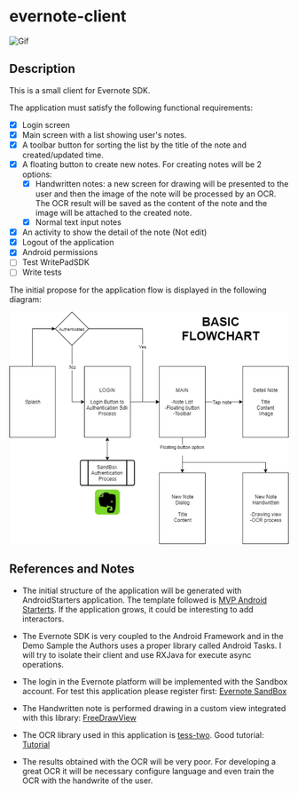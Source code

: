 # evernote-client

![Gif](http://g.recordit.co/7qpIRazdaP.gif)


## Description

This is a small client for Evernote SDK.

The application must satisfy the following functional requirements:

- [X] Login screen
- [X] Main screen with a list showing user's notes.
- [X] A toolbar button for sorting the list by the title of the note and created/updated time.
- [X] A floating button to create new notes. For creating notes will be 2 options:
	* [X] Handwritten notes: a new screen for drawing will be presented to the user and then the image of the note will be processed by an OCR. The OCR result will be saved as the content of the note and the image will be attached to the created note.
	* [X] Normal text input notes
- [X] An activity to show the detail of the note (Not edit)
- [X] Logout of the application
- [X] Android permissions
- [ ] Test WritePadSDK
- [ ] Write tests

The initial propose for the application flow is displayed in the following diagram:

<p align="center">
  <img src="https://github.com/elloza/evernote-client/blob/master/diagrams/basic_flowchart.png" alt="Basic flowchart" title="Basic flowchart" />
</p>

## References and Notes

* The initial structure of the application will be generated with AndroidStarters application. The template followed is [MVP Android Starterts](https://github.com/androidstarters/android-starter). If the application grows, it could be interesting to add interactors.

* The Evernote SDK is very coupled to the Android Framework and in the Demo Sample the Authors uses a proper library called Android Tasks. I will try to isolate their client and use RXJava for execute async operations.

* The login in the Evernote platform will be implemented with the Sandbox account. For test this application please register first: [Evernote SandBox](https://sandbox.evernote.com/Registration.action)

* The Handwritten note is performed drawing in a custom view integrated with this library: [FreeDrawView](https://github.com/RiccardoMoro/FreeDrawView)

* The OCR library used in this application is [tess-two](https://github.com/rmtheis/tess-two). Good tutorial: [Tutorial](http://imperialsoup.com/2016/04/29/simple-ocr-android-app-using-tesseract-tutorial/)

* The results obtained with the OCR will be very poor. For developing a great OCR it will be necessary configure language and even train the OCR with the handwrite of the user.
